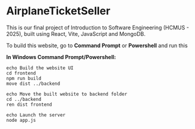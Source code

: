 # AirplaneTicketSeller
This is our final project of Introduction to Software Engineering (HCMUS - 2025), built using React, Vite, JavaScript and MongoDB.

To build this website, go to **Command Prompt** or **Powershell** and run this

**In Windows Command Prompt/Powershell:**
```
echo Build the website UI
cd frontend
npm run build
move dist ../backend

echo Move the built website to backend folder
cd ../backend
ren dist frontend

echo Launch the server
node app.js 
```
